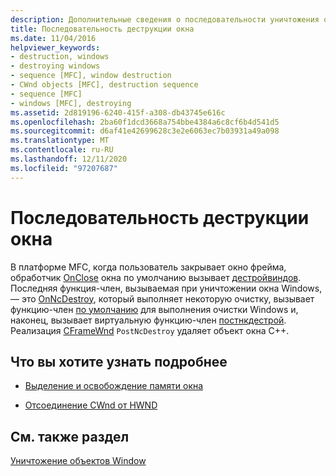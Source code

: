 ```yaml
---
description: Дополнительные сведения о последовательности уничтожения окон
title: Последовательность деструкции окна
ms.date: 11/04/2016
helpviewer_keywords:
- destruction, windows
- destroying windows
- sequence [MFC], window destruction
- CWnd objects [MFC], destruction sequence
- sequence [MFC]
- windows [MFC], destroying
ms.assetid: 2d819196-6240-415f-a308-db43745e616c
ms.openlocfilehash: 2ba60f1dcd3668a754bbe4384a6c8cf6b4d541d5
ms.sourcegitcommit: d6af41e42699628c3e2e6063ec7b03931a49a098
ms.translationtype: MT
ms.contentlocale: ru-RU
ms.lasthandoff: 12/11/2020
ms.locfileid: "97207687"
---
```

# <a name="window-destruction-sequence"></a>Последовательность деструкции окна

В платформе MFC, когда пользователь закрывает окно фрейма, обработчик [OnClose](../mfc/reference/cwnd-class.md#onclose) окна по умолчанию вызывает [дестройвиндов](../mfc/reference/cwnd-class.md#destroywindow). Последняя функция-член, вызываемая при уничтожении окна Windows, — это [OnNcDestroy](../mfc/reference/cwnd-class.md#onncdestroy), который выполняет некоторую очистку, вызывает функцию-член [по умолчанию](../mfc/reference/cwnd-class.md#default) для выполнения очистки Windows и, наконец, вызывает виртуальную функцию-член [постнкдестрой](../mfc/reference/cwnd-class.md#postncdestroy). Реализация [CFrameWnd](../mfc/reference/cframewnd-class.md) `PostNcDestroy` удаляет объект окна C++.

## <a name="what-do-you-want-to-know-more-about"></a>Что вы хотите узнать подробнее

- [Выделение и освобождение памяти окна](../mfc/allocating-and-deallocating-window-memory.md)

- [Отсоединение CWnd от HWND](../mfc/detaching-a-cwnd-from-its-hwnd.md)

## <a name="see-also"></a>См. также раздел

[Уничтожение объектов Window](../mfc/destroying-window-objects.md)
